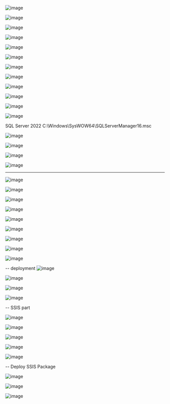 ![image](https://github.com/user-attachments/assets/b495ee0b-6d17-4bb3-815d-222125a873e2)



![image](https://github.com/user-attachments/assets/bf6665df-b591-43c4-9deb-c1088c0089e4)

![image](https://github.com/user-attachments/assets/e0adf0e2-9417-4ab5-ae8b-ece647d7474d)

![image](https://github.com/user-attachments/assets/1afc2592-6562-4a67-869f-1c0ffb56db2c)


![image](https://github.com/user-attachments/assets/fb1163a5-1874-4d50-bde8-cd686e632cd7)


![image](https://github.com/user-attachments/assets/814088e5-abea-44e0-bbcc-c55e1f72b001)

![image](https://github.com/user-attachments/assets/91e330f1-9e67-4339-adbe-6d9e7e61d0c1)

![image](https://github.com/user-attachments/assets/1edd7bcb-2c9d-42c5-8325-e0cdc9198daa)

![image](https://github.com/user-attachments/assets/9aaa2209-6afa-462e-bce2-c744aa9ccf2f)

![image](https://github.com/user-attachments/assets/3f48bdbe-dd2c-4d9c-aa11-bf31bacf64e4)

![image](https://github.com/user-attachments/assets/802a5eaa-ca2e-464e-bb70-2bdb3dac7b63)



![image](https://github.com/user-attachments/assets/71880653-430e-413b-9f41-b85063d3af40)

SQL Server 2022	C:\Windows\SysWOW64\SQLServerManager16.msc

![image](https://github.com/user-attachments/assets/15ee620d-1cf8-44e5-b8da-f901f6003ff9)

![image](https://github.com/user-attachments/assets/c1178121-a4ea-4e92-aba7-1685cc9dae30)

![image](https://github.com/user-attachments/assets/3cc6ff05-a895-42dd-bd27-8a59cc494fc3)

![image](https://github.com/user-attachments/assets/4401cb7b-b624-4faa-b1f3-627aa5042577)


---

![image](https://github.com/user-attachments/assets/9befdedf-79d3-45c4-81be-65572efb8be2)

![image](https://github.com/user-attachments/assets/85c3248c-db5f-4458-a1cd-96cc3b59a143)


![image](https://github.com/user-attachments/assets/fed602fa-5f13-47c3-8da6-77e91ae815fc)

![image](https://github.com/user-attachments/assets/98075fdf-c108-47ad-8d38-744f51c1671b)


![image](https://github.com/user-attachments/assets/77b95f09-c21f-4595-8e22-295ea450e84c)

![image](https://github.com/user-attachments/assets/4a95974c-2abe-4ac8-9318-450f841b71cb)

![image](https://github.com/user-attachments/assets/cce4fb4a-b7a0-4ce4-b8ee-c90b876092c3)

![image](https://github.com/user-attachments/assets/d2e583ae-42fa-45f7-9b5e-958a2267d030)

![image](https://github.com/user-attachments/assets/d5ed0e56-a17f-4404-8c72-1e35e00fede7)

-- deployment
![image](https://github.com/user-attachments/assets/6cd788e2-6b5f-401b-8ac9-49fe40524ce3)

![image](https://github.com/user-attachments/assets/11822a42-be36-4b0e-acef-10ff96536b33)

![image](https://github.com/user-attachments/assets/95c6eaf2-0d8c-4ee2-ba39-fada63845f1d)

![image](https://github.com/user-attachments/assets/8d735600-9f92-4c9a-b68b-365043a996e6)

-- SSIS part

![image](https://github.com/user-attachments/assets/132bdb48-daef-4438-bfff-4bf2cc588bd2)

![image](https://github.com/user-attachments/assets/05576f70-aace-4d3f-aa38-d4608dd76851)

![image](https://github.com/user-attachments/assets/2ba4fa1d-5123-4108-ad61-858d8437e501)

![image](https://github.com/user-attachments/assets/4c6ea10f-31dc-440c-80b3-25ddafc3882e)


![image](https://github.com/user-attachments/assets/66bb7f7f-6472-41f5-9e69-2ff91b7e984e)

-- Deploy SSIS Package

![image](https://github.com/user-attachments/assets/0b84059d-ccee-4bfe-a0fc-bdc6e27ff397)

![image](https://github.com/user-attachments/assets/ed201336-7514-42fa-bba4-2757fd892182)

![image](https://github.com/user-attachments/assets/d5801d7c-3eaf-4716-b107-e2d089dc4f7c)

